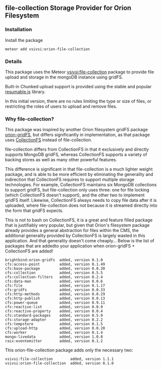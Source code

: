 ## file-collection Storage Provider for Orion Filesystem

### Installation

Install the package
```
meteor add vsivsi:orion-file-collection
```

### Details

This package uses the Meteor
[vsivsi:file-collection](https://atmospherejs.com/vsivsi/file-collection)
package to provide file upload and storage in the mongoDB instance using gridFS.

Built-in Chunked upload support is provided using the stable and popular
[resumable.js](http://resumablejs.com/) library.

In this initial version, there are no rules limiting the type or size of
files, or restricting the roles of users to upload and remove files.

### Why file-collection?

This package was inspired by another Orion filesystem gridFS package
[orion-gridFS](https://github.com/brightbind/orion-gridFS), but differs
significantly in implementation, as that package uses
[CollectionFS](https://github.com/CollectionFS/Meteor-CollectionFS) instead of
file-collection.

file-collection differs from CollectionFS in that it exclusively and directly
supports MongoDB gridFS, whereas CollectionFS supports a variety of backing
stores as well as many other powerful features.

This difference is significant in that file-collection is a much lighter weight
package, and is able to be more efficient by eliminating the generality and
indirection that CollectionFS requires to support multiple storage technologies.
For example, CollectionFS maintains six MongoDB collections to support gridFS,
but file-collection only uses three: one for file locking (which CollectionFS
doesn't support), and the other two to implement gridFS itself. Likewise,
CollectionFS always needs to copy file data after it is uploaded, where
file-collection does not because it is streamed directly into the form that
gridFS expects.

This is not to bash on CollectionFS, it is a great and feature filled package
that is justifiably very popular, but given that Orion's filesystem package
already provides a general abstraction for files within the CMS, the additional
generality provided by CollectionFS is largely wasted in this application. And
that generality doesn't come cheaply... Below is the list of packages that are
addedto your application when orion-gridFS + CollectionFS are added!

```
brightbind:orion-gridfs  added, version 0.1.0
cfs:access-point         added, version 0.1.49
cfs:base-package         added, version 0.0.30
cfs:collection           added, version 0.5.5
cfs:collection-filters   added, version 0.2.4
cfs:data-man             added, version 0.0.6
cfs:file                 added, version 0.1.17
cfs:gridfs               added, version 0.0.33
cfs:http-methods         added, version 0.0.29
cfs:http-publish         added, version 0.0.13
cfs:power-queue          added, version 0.9.11
cfs:reactive-list        added, version 0.0.9
cfs:reactive-property    added, version 0.0.4
cfs:standard-packages    added, version 0.5.9
cfs:storage-adapter      added, version 0.2.2
cfs:tempstore            added, version 0.1.5
cfs:upload-http          added, version 0.0.20
cfs:worker               added, version 0.1.4
mongo-livedata           added, version 1.0.8
raix:eventemitter        added, version 0.1.2
```

This orion-file-collection package adds only the necessary two:

```
vsivsi:file-collection        added, version 1.1.1
vsivsi:orion-file-collection  added, version 0.1.0
```
